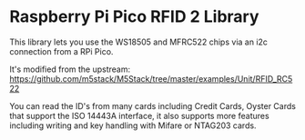 # Raspberry Pi Pico RFID 2 Library

This library lets you use the WS18505 and MFRC522 chips via an 
i2c connection from a RPi Pico.

It's modified from the upstream:
https://github.com/m5stack/M5Stack/tree/master/examples/Unit/RFID_RC522

You can read the ID's from many cards including Credit Cards, 
Oyster Cards that support the ISO 14443A interface, it also 
supports more features including writing and key handling with
Mifare or NTAG203 cards.


